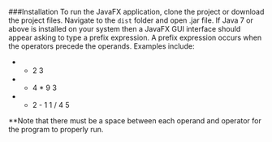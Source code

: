###Installation
To run the JavaFX application, clone the project or download the project files. Navigate to the ```dist``` folder and open .jar file.
If Java 7 or above is installed on your system then a JavaFX GUI interface should appear asking to type a prefix expression. A prefix expression occurs when the operators precede the operands. Examples include:
- + 2 3
- + 4 * 9 3
- * 2 - 1 1 / 4 5

**Note that there must be a space between each operand and operator for the program to properly run. 
